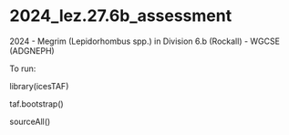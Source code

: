 # 2024_lez.27.6b_assessment
2024 - Megrim (Lepidorhombus spp.) in Division 6.b (Rockall) - WGCSE (ADGNEPH)

To run:

library(icesTAF)

taf.bootstrap()

sourceAll()
